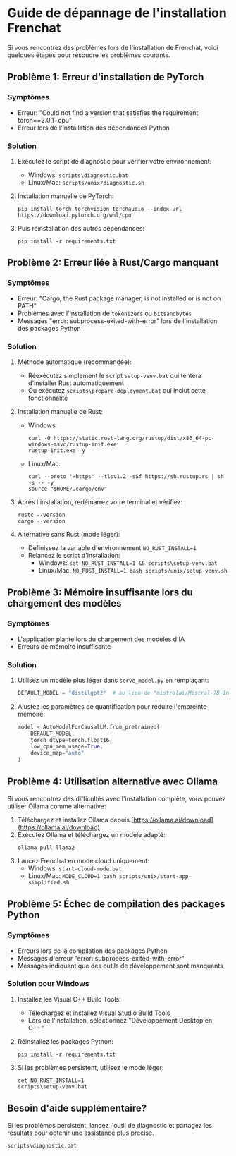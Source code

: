 
# Guide de dépannage de l'installation Frenchat

Si vous rencontrez des problèmes lors de l'installation de Frenchat, voici quelques étapes pour résoudre les problèmes courants.

## Problème 1: Erreur d'installation de PyTorch

### Symptômes
- Erreur: "Could not find a version that satisfies the requirement torch==2.0.1+cpu"
- Erreur lors de l'installation des dépendances Python

### Solution
1. Exécutez le script de diagnostic pour vérifier votre environnement:
   - Windows: `scripts\diagnostic.bat`
   - Linux/Mac: `scripts/unix/diagnostic.sh`

2. Installation manuelle de PyTorch:
   ```
   pip install torch torchvision torchaudio --index-url https://download.pytorch.org/whl/cpu
   ```

3. Puis réinstallation des autres dépendances:
   ```
   pip install -r requirements.txt
   ```

## Problème 2: Erreur liée à Rust/Cargo manquant

### Symptômes
- Erreur: "Cargo, the Rust package manager, is not installed or is not on PATH"
- Problèmes avec l'installation de `tokenizers` ou `bitsandbytes`
- Messages "error: subprocess-exited-with-error" lors de l'installation des packages Python

### Solution
1. Méthode automatique (recommandée):
   - Réexécutez simplement le script `setup-venv.bat` qui tentera d'installer Rust automatiquement
   - Ou exécutez `scripts\prepare-deployment.bat` qui inclut cette fonctionnalité

2. Installation manuelle de Rust:
   - Windows: 
     ```
     curl -O https://static.rust-lang.org/rustup/dist/x86_64-pc-windows-msvc/rustup-init.exe
     rustup-init.exe -y
     ```
   - Linux/Mac: 
     ```
     curl --proto '=https' --tlsv1.2 -sSf https://sh.rustup.rs | sh -s -- -y
     source "$HOME/.cargo/env"
     ```

3. Après l'installation, redémarrez votre terminal et vérifiez:
   ```
   rustc --version
   cargo --version
   ```

4. Alternative sans Rust (mode léger):
   - Définissez la variable d'environnement `NO_RUST_INSTALL=1`
   - Relancez le script d'installation:
     - Windows: `set NO_RUST_INSTALL=1 && scripts\setup-venv.bat`
     - Linux/Mac: `NO_RUST_INSTALL=1 bash scripts/unix/setup-venv.sh`

## Problème 3: Mémoire insuffisante lors du chargement des modèles

### Symptômes
- L'application plante lors du chargement des modèles d'IA
- Erreurs de mémoire insuffisante

### Solution
1. Utilisez un modèle plus léger dans `serve_model.py` en remplaçant:
   ```python
   DEFAULT_MODEL = "distilgpt2"  # au lieu de "mistralai/Mistral-7B-Instruct-v0.1"
   ```

2. Ajustez les paramètres de quantification pour réduire l'empreinte mémoire:
   ```python
   model = AutoModelForCausalLM.from_pretrained(
       DEFAULT_MODEL, 
       torch_dtype=torch.float16,
       low_cpu_mem_usage=True,
       device_map="auto"
   )
   ```

## Problème 4: Utilisation alternative avec Ollama

Si vous rencontrez des difficultés avec l'installation complète, vous pouvez utiliser Ollama comme alternative:

1. Téléchargez et installez Ollama depuis [https://ollama.ai/download](https://ollama.ai/download)
2. Exécutez Ollama et téléchargez un modèle adapté:
   ```
   ollama pull llama2
   ```
3. Lancez Frenchat en mode cloud uniquement:
   - Windows: `start-cloud-mode.bat`
   - Linux/Mac: `MODE_CLOUD=1 bash scripts/unix/start-app-simplified.sh`

## Problème 5: Échec de compilation des packages Python

### Symptômes
- Erreurs lors de la compilation des packages Python
- Messages d'erreur "error: subprocess-exited-with-error"
- Messages indiquant que des outils de développement sont manquants

### Solution pour Windows
1. Installez les Visual C++ Build Tools:
   - Téléchargez et installez [Visual Studio Build Tools](https://visualstudio.microsoft.com/visual-cpp-build-tools/)
   - Lors de l'installation, sélectionnez "Développement Desktop en C++"

2. Réinstallez les packages Python:
   ```
   pip install -r requirements.txt
   ```

3. Si les problèmes persistent, utilisez le mode léger:
   ```
   set NO_RUST_INSTALL=1
   scripts\setup-venv.bat
   ```

## Besoin d'aide supplémentaire?
Si les problèmes persistent, lancez l'outil de diagnostic et partagez les résultats pour obtenir une assistance plus précise.
```
scripts\diagnostic.bat
```
